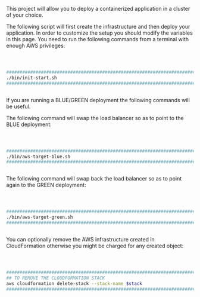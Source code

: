 This project will allow you to deploy a containerized application in a cluster of your choice.


The following script will first create the infrastructure and then deploy your application. 
In order to customize the setup you should modify the variables in this page.
You need to run the following commands from a terminal with enough AWS privileges:

```BASH



#########################################################################
./bin/init-start.sh                                                     ;
#########################################################################



```


If you are running a BLUE/GREEN deployment the following commands will be useful.


The following command will swap the load balancer so as to point to the BLUE deployment:
```BASH



#########################################################################
./bin/aws-target-blue.sh                                                ;
#########################################################################



```


The following command will swap back the load balancer so as to point again to the GREEN deployment:


```BASH



#########################################################################
./bin/aws-target-green.sh                                               ;
#########################################################################



```


You can optionally remove the AWS infrastructure created in CloudFormation otherwise you might be charged for any created object:


```BASH



#########################################################################
## TO REMOVE THE CLOUDFORMATION STACK                                   #
aws cloudformation delete-stack --stack-name $stack                     ;
#########################################################################



```



